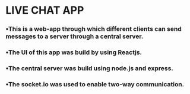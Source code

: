 # LIVE CHAT APP
### •This is a web-app through which different clients can send messages to a server through a central server.
### •The UI of this app was build by using Reactjs.
### •The central server was build using node.js and express.
### •The socket.io was used to enable two-way communication.
